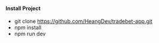 #### Install Project

- git clone https://github.com/HeangDev/tradebet-app.git
- npm install
- npm run dev